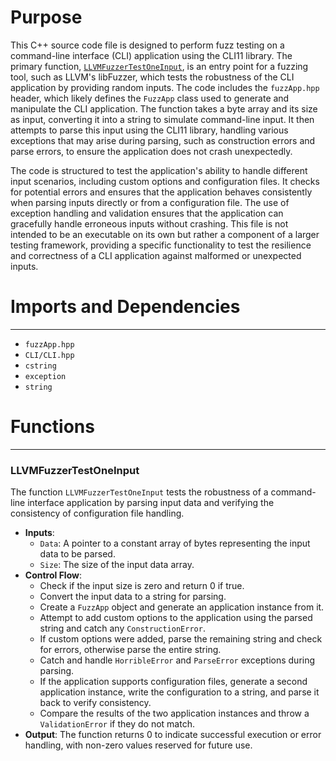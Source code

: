 # Purpose
This C++ source code file is designed to perform fuzz testing on a command-line interface (CLI) application using the CLI11 library. The primary function, [`LLVMFuzzerTestOneInput`](#LLVMFuzzerTestOneInput), is an entry point for a fuzzing tool, such as LLVM's libFuzzer, which tests the robustness of the CLI application by providing random inputs. The code includes the `fuzzApp.hpp` header, which likely defines the `FuzzApp` class used to generate and manipulate the CLI application. The function takes a byte array and its size as input, converting it into a string to simulate command-line input. It then attempts to parse this input using the CLI11 library, handling various exceptions that may arise during parsing, such as construction errors and parse errors, to ensure the application does not crash unexpectedly.

The code is structured to test the application's ability to handle different input scenarios, including custom options and configuration files. It checks for potential errors and ensures that the application behaves consistently when parsing inputs directly or from a configuration file. The use of exception handling and validation ensures that the application can gracefully handle erroneous inputs without crashing. This file is not intended to be an executable on its own but rather a component of a larger testing framework, providing a specific functionality to test the resilience and correctness of a CLI application against malformed or unexpected inputs.
# Imports and Dependencies

---
- `fuzzApp.hpp`
- `CLI/CLI.hpp`
- `cstring`
- `exception`
- `string`


# Functions

---
### LLVMFuzzerTestOneInput<!-- {{#callable:LLVMFuzzerTestOneInput}} -->
The function `LLVMFuzzerTestOneInput` tests the robustness of a command-line interface application by parsing input data and verifying the consistency of configuration file handling.
- **Inputs**:
    - `Data`: A pointer to a constant array of bytes representing the input data to be parsed.
    - `Size`: The size of the input data array.
- **Control Flow**:
    - Check if the input size is zero and return 0 if true.
    - Convert the input data to a string for parsing.
    - Create a `FuzzApp` object and generate an application instance from it.
    - Attempt to add custom options to the application using the parsed string and catch any `ConstructionError`.
    - If custom options were added, parse the remaining string and check for errors, otherwise parse the entire string.
    - Catch and handle `HorribleError` and `ParseError` exceptions during parsing.
    - If the application supports configuration files, generate a second application instance, write the configuration to a string, and parse it back to verify consistency.
    - Compare the results of the two application instances and throw a `ValidationError` if they do not match.
- **Output**: The function returns 0 to indicate successful execution or error handling, with non-zero values reserved for future use.


